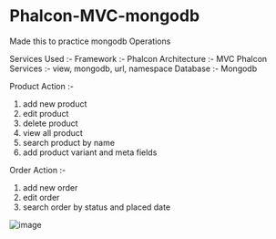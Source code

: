 # Phalcon-MVC-mongodb

Made this to practice mongodb Operations

Services Used :-
Framework :- Phalcon
Architecture :- MVC
Phalcon Services :- 
  view, mongodb, url, namespace
Database :- Mongodb

Product Action :-
1. add new product
2. edit product
3. delete product
4. view all product
5. search product by name
6. add product variant and meta fields

Order Action :-
1. add new order
2. edit order
3. search order by status and placed date

![image](https://github.com/Akanksha-cedcoss/Phalcon-MVC-mongodb/assets/98630812/231a31e1-cf93-4f22-b663-f77f80d7524f)
